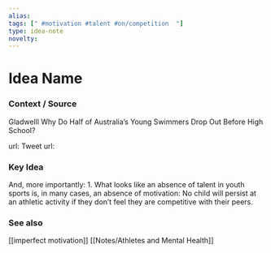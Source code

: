 ```yaml
---
alias: 
tags: [" #motivation #talent #on/competition  "]
type: idea-note
novelty: 
---
```

# Idea Name

### Context / Source
Gladwelll
Why Do Half of Australia’s Young Swimmers Drop Out Before High School?

url: 
Tweet url: 

### Key Idea

And, more importantly: 1. What looks like an absence of talent in youth sports is, in many cases, an absence of motivation: No child will persist at an athletic activity if they don’t feel they are competitive with their peers.

### See also
[[imperfect motivation]]
[[Notes/Athletes and Mental Health]]
